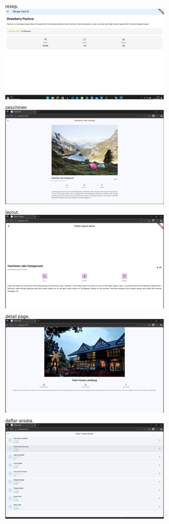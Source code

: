resep.
![image alt](https://github.com/Fardisambo/UI-Flutter/blob/3fea49694ec63ef6033a4929ce30b2e58b2a88e7/Screenshot%202025-09-17%20094615.png)

oeschinen
![image alt](https://github.com/Fardisambo/UI-Flutter/blob/main/Screenshot%202025-09-17%20095411.png?raw=true)

layout. 
![image alt](https://github.com/Fardisambo/UI-Flutter/blob/3fea49694ec63ef6033a4929ce30b2e58b2a88e7/Screenshot%202025-09-17%20094630.png)

detail page.
![image alt](https://github.com/Fardisambo/UI-Flutter/blob/178b8703be70e1af99149d8072fd1c573bf0866e/detail-page/Screenshot%202025-09-17%20095032.png)

daftar wisata.
![image alt](https://github.com/Fardisambo/UI-Flutter/blob/99a3de65d00fc1ac1ef24d59550c8b1c9aa6fd7d/daftar-wisata/Screenshot%202025-09-17%20095212.png)
